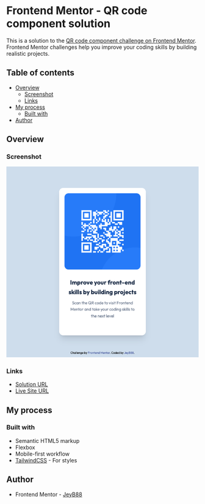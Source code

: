 # Frontend Mentor - QR code component solution

This is a solution to the [QR code component challenge on Frontend Mentor](https://www.frontendmentor.io/challenges/qr-code-component-iux_sIO_H). Frontend Mentor challenges help you improve your coding skills by building realistic projects. 

## Table of contents

- [Overview](#overview)
  - [Screenshot](#screenshot)
  - [Links](#links)
- [My process](#my-process)
  - [Built with](#built-with)
- [Author](#author)


## Overview

### Screenshot

![](./screenshot.png)


### Links

- [Solution URL](https://github.com/JeyB88/frontendmentor-challenges/tree/main/01-qr-code-component)
- [Live Site URL](https://fm-jeyb88-qr-code.netlify.app/)

## My process

### Built with

- Semantic HTML5 markup
- Flexbox
- Mobile-first workflow
- [TailwindCSS](https://tailwindcss.com/) - For styles

## Author

- Frontend Mentor - [JeyB88](https://www.frontendmentor.io/profile/JeyB88)



